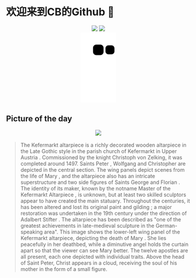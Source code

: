 
# 欢迎来到CB的Github 👋

<div align="center">
  <img height="137px" src="https://github-readme-stats.vercel.app/api?username=SuperCB&show_icons=true&theme=radical" />
  <img height="137px" src="https://github-readme-stats.vercel.app/api/top-langs/?username=SuperCB&hide_title=true&hide_border=true&layout=compact&langs_count=6&text_color=000&icon_color=fff" />
</div>


<div align="center">
    <img src="./contribution-snake/github-contribution-grid-snake.svg" />
</div>



## Picture of the day
<div align="center">
  <img width=400px src="https://upload.wikimedia.org/wikipedia/commons/thumb/a/a0/Kefermarkt_Kirche_Fl%C3%BCgelaltar_Marientod_02.jpg/600px-Kefermarkt_Kirche_Fl%C3%BCgelaltar_Marientod_02.jpg" />
</div>

>The  Kefermarkt altarpiece  is a richly decorated wooden  altarpiece  in the  Late Gothic style  in the parish church of  Kefermarkt  in  Upper Austria . Commissioned by the knight Christoph von Zelking, it was completed around 1497.  Saints Peter ,  Wolfgang  and  Christopher  are depicted in the central section. The wing panels depict scenes from the life of  Mary , and the altarpiece also has an intricate superstructure and two side figures of  Saints George  and  Florian . The identity of its maker, known by the  notname   Master of the Kefermarkt Altarpiece , is unknown, but at least two skilled sculptors appear to have created the main statuary. Throughout the centuries, it has been altered and lost its original paint and  gilding ; a major restoration was undertaken in the 19th century under the direction of  Adalbert Stifter . The altarpiece has been described as "one of the greatest achievements in late-medieval sculpture in the German-speaking area". This image shows the lower-left wing panel of the Kefermarkt altarpiece, depicting the  death of Mary . She lies peacefully in her deathbed, while a diminutive angel holds the curtain apart so that the viewer can see Mary better. The twelve apostles are all present, each one depicted with individual traits. Above the head of Saint Peter, Christ appears in a cloud, receiving the soul of his mother in the form of a small figure.


